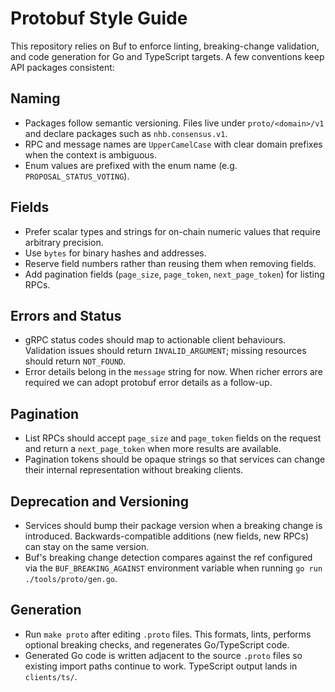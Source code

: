 # Protobuf Style Guide

This repository relies on Buf to enforce linting, breaking-change validation,
and code generation for Go and TypeScript targets. A few conventions keep API
packages consistent:

## Naming

- Packages follow semantic versioning. Files live under `proto/<domain>/v1` and
  declare packages such as `nhb.consensus.v1`.
- RPC and message names are `UpperCamelCase` with clear domain prefixes when the
  context is ambiguous.
- Enum values are prefixed with the enum name (e.g. `PROPOSAL_STATUS_VOTING`).

## Fields

- Prefer scalar types and strings for on-chain numeric values that require
  arbitrary precision.
- Use `bytes` for binary hashes and addresses.
- Reserve field numbers rather than reusing them when removing fields.
- Add pagination fields (`page_size`, `page_token`, `next_page_token`) for
  listing RPCs.

## Errors and Status

- gRPC status codes should map to actionable client behaviours. Validation
  issues should return `INVALID_ARGUMENT`; missing resources should return
  `NOT_FOUND`.
- Error details belong in the `message` string for now. When richer errors are
  required we can adopt protobuf error details as a follow-up.

## Pagination

- List RPCs should accept `page_size` and `page_token` fields on the request and
  return a `next_page_token` when more results are available.
- Pagination tokens should be opaque strings so that services can change their
  internal representation without breaking clients.

## Deprecation and Versioning

- Services should bump their package version when a breaking change is
  introduced. Backwards-compatible additions (new fields, new RPCs) can stay on
  the same version.
- Buf's breaking change detection compares against the ref configured via the
  `BUF_BREAKING_AGAINST` environment variable when running `go run
  ./tools/proto/gen.go`.

## Generation

- Run `make proto` after editing `.proto` files. This formats, lints, performs
  optional breaking checks, and regenerates Go/TypeScript code.
- Generated Go code is written adjacent to the source `.proto` files so existing
  import paths continue to work. TypeScript output lands in `clients/ts/`.

